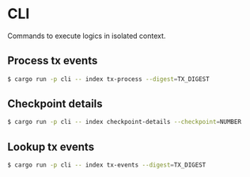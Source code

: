 # CLI

Commands to execute logics in isolated context.

## Process tx events

```sh
$ cargo run -p cli -- index tx-process --digest=TX_DIGEST
```

## Checkpoint details

```sh
$ cargo run -p cli -- index checkpoint-details --checkpoint=NUMBER
```

## Lookup tx events

```sh
$ cargo run -p cli -- index tx-events --digest=TX_DIGEST
```
